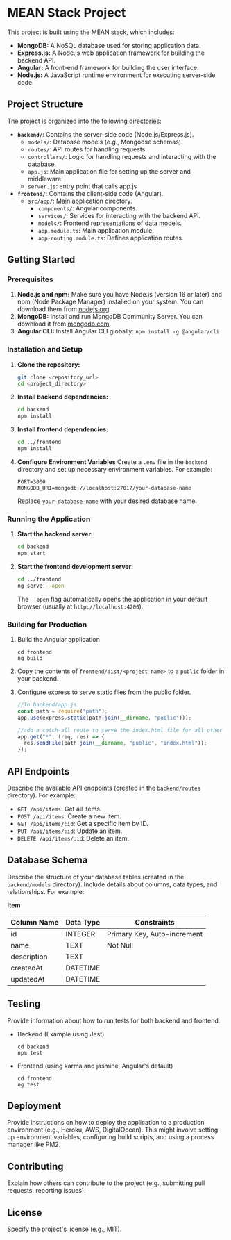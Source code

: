 # MEAN Stack Project

This project is built using the MEAN stack, which includes:

- **MongoDB:** A NoSQL database used for storing application data.
- **Express.js:** A Node.js web application framework for building the backend API.
- **Angular:** A front-end framework for building the user interface.
- **Node.js:** A JavaScript runtime environment for executing server-side code.

## Project Structure

The project is organized into the following directories:

- **`backend/`**: Contains the server-side code (Node.js/Express.js).
  - `models/`: Database models (e.g., Mongoose schemas).
  - `routes/`: API routes for handling requests.
  - `controllers/`: Logic for handling requests and interacting with the database.
  - `app.js`: Main application file for setting up the server and middleware.
  - `server.js`: entry point that calls app.js
- **`frontend/`**: Contains the client-side code (Angular).
  - `src/app/`: Main application directory.
    - `components/`: Angular components.
    - `services/`: Services for interacting with the backend API.
    - `models/`: Frontend representations of data models.
    - `app.module.ts`: Main application module.
    - `app-routing.module.ts`: Defines application routes.

## Getting Started

### Prerequisites

1.  **Node.js and npm:** Make sure you have Node.js (version 16 or later) and npm (Node Package Manager) installed on your system. You can download them from [nodejs.org](https://nodejs.org/).
2.  **MongoDB:** Install and run MongoDB Community Server. You can download it from [mongodb.com](https://www.mongodb.com/try/download/community).
3.  **Angular CLI:** Install Angular CLI globally: `npm install -g @angular/cli`

### Installation and Setup

1.  **Clone the repository:**

    ```bash
    git clone <repository_url>
    cd <project_directory>
    ```

2.  **Install backend dependencies:**

    ```bash
    cd backend
    npm install
    ```

3.  **Install frontend dependencies:**

    ```bash
    cd ../frontend
    npm install
    ```

4.  **Configure Environment Variables**
    Create a `.env` file in the `backend` directory and set up necessary environment variables. For example:

    ```
    PORT=3000
    MONGODB_URI=mongodb://localhost:27017/your-database-name
    ```

    Replace `your-database-name` with your desired database name.

### Running the Application

1.  **Start the backend server:**

    ```bash
    cd backend
    npm start
    ```

2.  **Start the frontend development server:**

    ```bash
    cd ../frontend
    ng serve --open
    ```

    The `--open` flag automatically opens the application in your default browser (usually at `http://localhost:4200`).

### Building for Production

1. Build the Angular application
   ```
   cd frontend
   ng build
   ```
2. Copy the contents of `frontend/dist/<project-name>` to a `public` folder in your backend.
3. Configure express to serve static files from the public folder.

   ```javascript
   //In backend/app.js
   const path = require("path");
   app.use(express.static(path.join(__dirname, "public")));

   //add a catch-all route to serve the index.html file for all other routes:
   app.get("*", (req, res) => {
     res.sendFile(path.join(__dirname, "public", "index.html"));
   });
   ```

## API Endpoints

Describe the available API endpoints (created in the `backend/routes` directory). For example:

- `GET /api/items`: Get all items.
- `POST /api/items`: Create a new item.
- `GET /api/items/:id`: Get a specific item by ID.
- `PUT /api/items/:id`: Update an item.
- `DELETE /api/items/:id`: Delete an item.

## Database Schema

Describe the structure of your database tables (created in the `backend/models` directory). Include details about columns, data types, and relationships. For example:

**Item**

| Column Name | Data Type | Constraints                 |
| ----------- | --------- | --------------------------- |
| id          | INTEGER   | Primary Key, Auto-increment |
| name        | TEXT      | Not Null                    |
| description | TEXT      |                             |
| createdAt   | DATETIME  |                             |
| updatedAt   | DATETIME  |                             |

## Testing

Provide information about how to run tests for both backend and frontend.

- Backend (Example using Jest)
  ```
  cd backend
  npm test
  ```
- Frontend (using karma and jasmine, Angular's default)
  ```
  cd frontend
  ng test
  ```

## Deployment

Provide instructions on how to deploy the application to a production environment (e.g., Heroku, AWS, DigitalOcean). This might involve setting up environment variables, configuring build scripts, and using a process manager like PM2.

## Contributing

Explain how others can contribute to the project (e.g., submitting pull requests, reporting issues).

## License

Specify the project's license (e.g., MIT).
